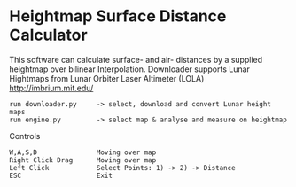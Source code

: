 # Heightmap Surface Distance Calculator
This software can calculate surface- and air- distances by a supplied heightmap over bilinear Interpolation.
Downloader supports Lunar Hightmaps from Lunar Orbiter Laser Altimeter (LOLA) http://imbrium.mit.edu/

```
run downloader.py     -> select, download and convert Lunar height maps
run engine.py         -> select map & analyse and measure on heightmap
```

Controls
```
W,A,S,D               Moving over map
Right Click Drag      Moving over map
Left Click            Select Points: 1) -> 2) -> Distance
ESC                   Exit
```
